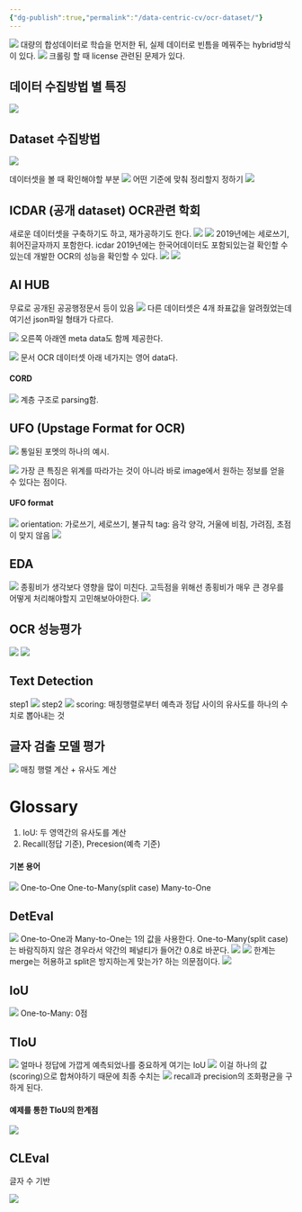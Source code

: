 ```yaml
---
{"dg-publish":true,"permalink":"/data-centric-cv/ocr-dataset/"}
---
```



![](https://i.imgur.com/tewbgju.png)
대량의 합성데이터로 학습을 먼저한 뒤, 실제 데이터로 빈틈을 메꿔주는 hybrid방식이 있다.
![](https://i.imgur.com/mnZt6vY.png)
크롤링 할 때 license 관련된 문제가 있다.

## 데이터 수집방법 별 특징
![](https://i.imgur.com/mITMgEv.png)

## Dataset 수집방법
![](https://i.imgur.com/e237SWa.png)

데이터셋을 볼 때 확인해야할 부분
![](https://i.imgur.com/LPvWILl.png)
어떤 기준에 맞춰 정리할지 정하기
![](https://i.imgur.com/sk9EHVa.png)

## ICDAR (공개 dataset) OCR관련 학회
새로운 데이터셋을 구축하기도 하고, 재가공하기도 한다.
![](https://i.imgur.com/1Xa9vnY.png)
![](https://i.imgur.com/W84rzdg.png)
2019년에는 세로쓰기, 휘어진글자까지 포함한다.
icdar 2019년에는 한국어데이터도 포함되있는걸 확인할 수 있는데 개발한 OCR의 성능을 확인할 수 있다.
![](https://i.imgur.com/FHkbQAf.png)
![](https://i.imgur.com/66Bq0jh.png)

## AI HUB
무료로 공개된 공공행정문서 등이 있음
![](https://i.imgur.com/jnyqN2Q.png)
다른 데이터셋은 4개 좌표값을 알려줬었는데 여기선 json파일 형태가 다르다.

![](https://i.imgur.com/pCfdsSV.png)
오른쪽 아래엔 meta data도 함께 제공한다.

![](https://i.imgur.com/6BvigMK.png)
문서 OCR 데이터셋 아래 네가지는 영어 data다.

#### CORD
![](https://i.imgur.com/vweS6PL.png)
계층 구조로 parsing함.

## UFO (Upstage Format for OCR)
![](https://i.imgur.com/MX8duL7.png)
통일된 포멧의 하나의 예시.

![](https://i.imgur.com/NoN7Sjc.png)
가장 큰 특징은 위계를 따라가는 것이 아니라 바로 image에서 원하는 정보를 얻을 수 있다는 점이다.

#### UFO format
![](https://i.imgur.com/e806KF4.png)
orientation: 가로쓰기, 세로쓰기, 불규칙
tag: 음각 양각, 거울에 비침, 가려짐, 초점이 맞지 않음
![](https://i.imgur.com/UkllyS4.png)

## EDA
![](https://i.imgur.com/WQvRjas.png)
종횡비가 생각보다 영향을 많이 미친다.
고득점을 위해선 종횡비가 매우 큰 경우를 어떻게 처리해야할지 고민해보아야한다.
![](https://i.imgur.com/OYyfMJR.png)

## OCR 성능평가
![](https://i.imgur.com/oGIN8ZP.png)
![](https://i.imgur.com/ljFXAp3.png)

## Text Detection
step1
![](https://i.imgur.com/OjXyPu1.png)
step2
![](https://i.imgur.com/oNLlxtD.png)
scoring: 매칭행렬로부터 예측과 정답 사이의 유사도를 하나의 수치로 뽑아내는 것

## 글자 검출 모델 평가
![](https://i.imgur.com/wxdRTSx.png)
매칭 행렬 계산 + 유사도 계산


# Glossary
1. IoU: 두 영역간의 유사도를 계산
2. Recall(정답 기준), Precesion(예측 기준)

#### 기본 용어
![](https://i.imgur.com/327qp3X.png)
One-to-One
One-to-Many(split case)
Many-to-One

## DetEval
![](https://i.imgur.com/homgp9l.png)
One-to-One과 Many-to-One는 1의 값을 사용한다.
One-to-Many(split case)는 바람직하지 않은 경우라서 약간의 페널티가 들어간 0.8로 바꾼다.
![](https://i.imgur.com/9lBXYQ7.png)
![](https://i.imgur.com/lyLbz1j.png)
한계는 merge는 허용하고 split은 방지하는게 맞는가? 하는 의문점이다.
![](https://i.imgur.com/kzeMFWg.png)

## IoU
![](https://i.imgur.com/o5wCj54.png)
One-to-Many: 0점

## TIoU
![](https://i.imgur.com/58f0c7l.png)
얼마나 정답에 가깝게 예측되었나를 중요하게 여기는 IoU
![](https://i.imgur.com/8azXKAh.png)
이걸 하나의 값(scoring)으로 합쳐야하기 때문에 최종 수치는
![](https://i.imgur.com/o2GtLfC.png)
recall과 precision의 조화평균을 구하게 된다.

#### 예제를 통한 TIoU의 한계점
![](https://i.imgur.com/WYbZj0b.png)

## CLEval
글자 수 기반

![](https://i.imgur.com/E78gmqq.png)
